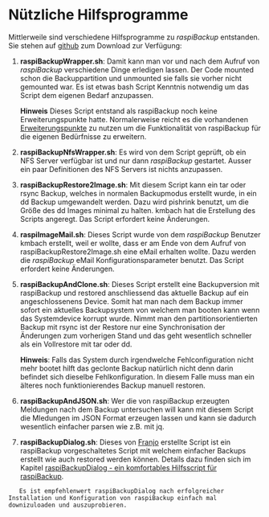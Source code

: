 # Nützliche Hilfsprogramme

Mittlerweile sind verschiedene Hilfsprogramme zu *raspiBackup* entstanden.
Sie stehen auf [github](https://github.com/framps/raspiBackup/tree/master/helper) zum Download zur Verfügung:

1. **raspiBackupWrapper.sh**: Damit kann man vor und nach dem Aufruf von
   *raspiBackup* verschiedene Dinge erledigen lassen. Der Code mounted schon die
   Backuppartition und unmounted sie falls sie vorher nicht gemounted war. Es
   ist etwas bash Script Kenntnis notwendig um das Script dem eigenen Bedarf
   anzupassen.

   **Hinweis**
   Dieses Script entstand als raspiBackup noch keine Erweiterungspunkte hatte. Normalerweise
   reicht es die vorhandenen [Erweiterungspunkte](https://framps.github.io/raspiBackupDoc/de/hooks-for-own-scripts.md)
   zu nutzen um die Funktionalität von raspiBackup für die eigenen Bedürfnisse zu erweitern.

2. **raspiBackupNfsWrapper.sh**: Es wird von dem Script geprüft, ob ein NFS Server
   verfügbar ist und nur dann *raspiBackup* gestartet. Ausser ein paar
   Definitionen des NFS Servers ist nichts anzupassen.

3. **raspiBackupRestore2Image.sh**: Mit diesem Script kann ein tar oder rsync
   Backup, welches in normalen Backupmodus erstellt wurde, in ein dd Backup
   umgewandelt werden. Dazu wird pishrink benutzt, um die Größe des dd Images
   minimal zu halten. kmbach hat die Erstellung des Scripts angeregt.
   Das Script erfordert keine Änderungen.

4. **raspiImageMail.sh**: Dieses Script wurde von dem *raspiBackup* Benutzer kmbach
   erstellt, weil er wollte, dass er am Ende von dem Aufruf von
   raspiBackupRestore2Image.sh eine eMail erhalten wollte. Dazu werden die
   *raspiBackup* eMail Konfigurationsparameter benutzt.
   Das Script erfordert keine Änderungen.

5. **raspiBackupAndClone.sh**: Dieses Script erstellt eine Backupversion mit raspiBackup
   und restored anschliessend das aktuelle Backup auf ein angeschlossenens Device. Somit hat
   man nach dem Backup immer sofort ein aktuelles Backupsystem von welchem man booten kann
   wenn das Systemdevice korrupt wurde. Nimmt man den partitionsorientierten Backup mit rsync
   ist der Restore nur eine Synchronisation der Änderungen zum vorherigen Stand und das geht
   wesentlich schneller als ein Vollrestore mit tar oder dd.

   **Hinweis**: Falls das System durch irgendwelche Fehlconfiguration nicht mehr bootet hilft das geclonte Backup
   natürlich nicht denn darin befindet sich dieselbe Fehlkonfiguration. In diesem Falle muss man ein
   älteres noch funktionierendes Backup manuell restoren.

6. **raspiBackupAndJSON.sh**: Wer die von raspiBackup erzeugten Meldungen nach dem Backup untersuchen will
   kann mit diesem Script die Mledungen im JSON Format erzeugen lassen und kann sie dadurch wesentlich einfacher parsen
   wie z.B. mit jq.

7. **raspiBackupDialog.sh**: Dieses von [Franjo](https://github.com/franjo-G) erstellte Script ist ein raspiBackup vorgeschaltetes
   Script mit welchem einfacher Backups erstellt wie auch restored werden können.
   Details dazu finden sich im Kapitel [raspiBackupDialog - ein komfortables Hilfsscript für raspiBackup](https://framps.github.io/raspiBackupDoc/de/raspibackupdialog-a-convenient-helper-script-for-raspibackup.md).

``` admonish info title="Hinweis"
   Es ist empfehlenwert raspiBackupDialog nach erfolgreicher Installation und Konfiguration von raspiBackup einfach mal downizuloaden und auszuprobieren.
```

[.status]: rft
[.source]: https://www.linux-tips-and-tricks.de/de/raspibackupcategoried/507-raspibackup-nuetzliche-hilfsprogramme
[.source]: https://www.linux-tips-and-tricks.de/en/raspibackupcategorye/508-raspibackup-nuetzliche-hilfsprogramme-2

